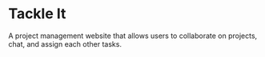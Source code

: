 # Tackle It
A project management website that allows users to collaborate on projects, chat, and assign each other tasks.
